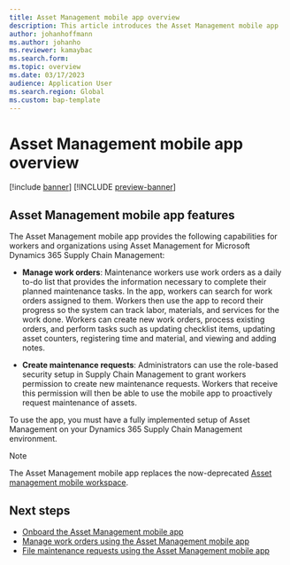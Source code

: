 ```yaml
---
title: Asset Management mobile app overview
description: This article introduces the Asset Management mobile app
author: johanhoffmann
ms.author: johanho
ms.reviewer: kamaybac
ms.search.form:
ms.topic: overview
ms.date: 03/17/2023
audience: Application User
ms.search.region: Global
ms.custom: bap-template
---
```


# Asset Management mobile app overview

[!include [banner](../../includes/banner.md)]
[!INCLUDE [preview-banner](../../includes/preview-banner.md)]
<!-- KFM: Preview until further notice -->

## Asset Management mobile app features

The Asset Management mobile app provides the following capabilities for workers and organizations using Asset Management for Microsoft Dynamics 365 Supply Chain Management:

- **Manage work orders**: Maintenance workers use work orders as a daily to-do list that provides the information necessary to complete their planned maintenance tasks. In the app, workers can search for work orders assigned to them. Workers then use the app to record their progress so the system can track labor, materials, and services for the work done. Workers can create new work orders, process existing orders, and perform tasks such as updating checklist items, updating asset counters, registering time and material, and viewing and adding notes.

- **Create maintenance requests**: Administrators can use the role-based security setup in Supply Chain Management to grant workers permission to create new maintenance requests. Workers that receive this permission will then be able to use the mobile app to proactively request maintenance of assets.

To use the app, you must have a fully implemented setup of Asset Management on your Dynamics 365 Supply Chain Management environment.

> [!NOTE]
> The Asset Management mobile app replaces the now-deprecated [Asset management mobile workspace](../asset-management-mobile-workspace.md).

## Next steps

- [Onboard the Asset Management mobile app](onboard-app.md)
- [Manage work orders using the Asset Management mobile app](work-orders.md)
- [File maintenance requests using the Asset Management mobile app](maintenance-requests.md)